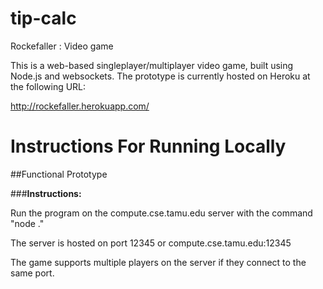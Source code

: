 # tip-calc
Rockefaller : Video game

This is a web-based singleplayer/multiplayer video game, built using Node.js and websockets.  The prototype is currently hosted on Heroku at the following URL:

http://rockefaller.herokuapp.com/


# Instructions For Running Locally
##Functional Prototype

###**Instructions:**

Run the program on the compute.cse.tamu.edu server with the command "node ."

The server is hosted on port 12345 or compute.cse.tamu.edu:12345

The game supports multiple players on the server if they connect to the same port.
